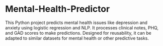 # Mental-Health-Predictor
This Python project predicts mental health issues like depression and anxiety using logistic regression and NLP. It processes clinical notes, PHQ, and GAD scores to make predictions. Designed for reusability, it can be adapted to similar datasets for mental health or other predictive tasks.

